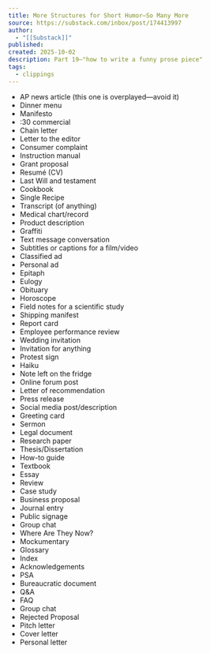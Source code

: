 ```yaml
---
title: More Structures for Short Humor—So Many More
source: https://substack.com/inbox/post/174413997
author:
  - "[[Substack]]"
published:
created: 2025-10-02
description: Part 19—"how to write a funny prose piece"
tags:
  - clippings
---
```

- AP news article (this one is overplayed—avoid it)
- Dinner menu
- Manifesto
- :30 commercial
- Chain letter
- Letter to the editor
- Consumer complaint
- Instruction manual
- Grant proposal   
- Resumé (CV)    
- Last Will and testament    
- Cookbook    
- Single Recipe    
- Transcript (of anything)    
- Medical chart/record    
- Product description    
- Graffiti    
- Text message conversation    
- Subtitles or captions for a film/video    
- Classified ad    
- Personal ad    
- Epitaph    
- Eulogy    
- Obituary    
- Horoscope    
- Field notes for a scientific study    
- Shipping manifest    
- Report card    
- Employee performance review    
- Wedding invitation    
- Invitation for anything    
- Protest sign    
- Haiku    
- Note left on the fridge    
- Online forum post    
- Letter of recommendation    
- Press release    
- Social media post/description    
- Greeting card    
- Sermon    
- Legal document    
- Research paper    
- Thesis/Dissertation    
- How-to guide    
- Textbook    
- Essay    
- Review    
- Case study    
- Business proposal    
- Journal entry    
- Public signage    
- Group chat    
- Where Are They Now?    
- Mockumentary    
- Glossary    
- Index    
- Acknowledgements    
- PSA    
- Bureaucratic document    
- Q&A    
- FAQ    
- Group chat    
- Rejected Proposal    
- Pitch letter    
- Cover letter    
- Personal letter